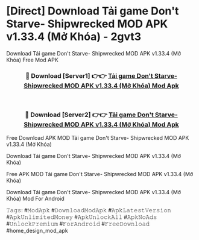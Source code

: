 # [Direct] Download Tải game Don't Starve- Shipwrecked MOD APK v1.33.4 (Mở Khóa) - 2gvt3
Download Tải game Don't Starve- Shipwrecked MOD APK v1.33.4 (Mở Khóa) Free Mod APK

<div align="center">
<h3>🔴 Download [Server1] 👉👉 <a href="https://apk-comot.site?title=Tải_game_Don't_Starve-_Shipwrecked_MOD_APK_v1.33.4_(Mở_Khóa)">Tải game Don't Starve- Shipwrecked MOD APK v1.33.4 (Mở Khóa) Mod Apk</a></h3><br>

<h3>🔴 Download [Server2] 👉👉 <a href="https://apk-comot.site?title=Tải_game_Don't_Starve-_Shipwrecked_MOD_APK_v1.33.4_(Mở_Khóa)">Tải game Don't Starve- Shipwrecked MOD APK v1.33.4 (Mở Khóa) Mod Apk</a></h3>
</div>


Free Download APK MOD Tải game Don't Starve- Shipwrecked MOD APK v1.33.4 (Mở Khóa)

Download Tải game Don't Starve- Shipwrecked MOD APK v1.33.4 (Mở Khóa) 

Free APK MOD Tải game Don't Starve- Shipwrecked MOD APK v1.33.4 (Mở Khóa) 

Download Tải game Don't Starve- Shipwrecked MOD APK v1.33.4 (Mở Khóa) Mod For Android

𝚃𝚊𝚐𝚜: #𝙼𝚘𝚍𝙰𝚙𝚔 #𝙳𝚘𝚠𝚗𝚕𝚘𝚊𝚍𝙼𝚘𝚍𝙰𝚙𝚔 #𝙰𝚙𝚔𝙻𝚊𝚝𝚎𝚜𝚝𝚅𝚎𝚛𝚜𝚒𝚘𝚗 #𝙰𝚙𝚔𝚄𝚗𝚕𝚒𝚖𝚒𝚝𝚎𝚍𝙼𝚘𝚗𝚎𝚢 #𝙰𝚙𝚔𝚄𝚗𝚕𝚘𝚌𝚔𝙰𝚕𝚕 #𝙰𝚙𝚔𝙽𝚘𝙰𝚍𝚜 #𝚄𝚗𝚕𝚘𝚌𝚔𝙿𝚛𝚎𝚖𝚒𝚞𝚖 #𝙵𝚘𝚛𝙰𝚗𝚍𝚛𝚘𝚒𝚍 #𝙵𝚛𝚎𝚎𝙳𝚘𝚠𝚗𝚕𝚘𝚊𝚍 #home_design_mod_apk